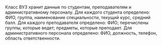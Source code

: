 Класс ВУЗ хранит данные по студентам, преподавателям и административному персоналу. Для каждого студента определено: ФИО, группа, наименование специальности, текущий курс, средний балл. Для каждого преподавателя определено: ФИО; перечислены группы, которые ведет; предметы, которые преподает. Для административного персонала определено: ФИО, должность, телефон, область ответственности.
